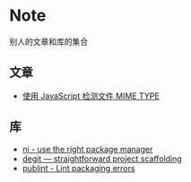 # Note
别人的文章和库的集合

## 文章

- [使用 JavaScript 检测文件 MIME TYPE](https://zhuanlan.zhihu.com/p/25049406)

## 库

- [ni - use the right package manager](https://github.com/antfu/ni)
- [degit — straightforward project scaffolding](https://github.com/Rich-Harris/degit)
- [publint - Lint packaging errors](https://github.com/bluwy/publint)
